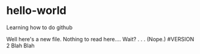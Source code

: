 # hello-world
Learning how to do github

Well here's a new file.
Nothing to read here....
Wait? . . . (Nope.) 
#VERSION 2
Blah Blah
